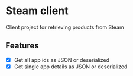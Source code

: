 # Steam client
Client project for retrieving products from Steam

## Features
- [X] Get all app ids as JSON or deserialized
- [X] Get single app details as JSON or deserialized